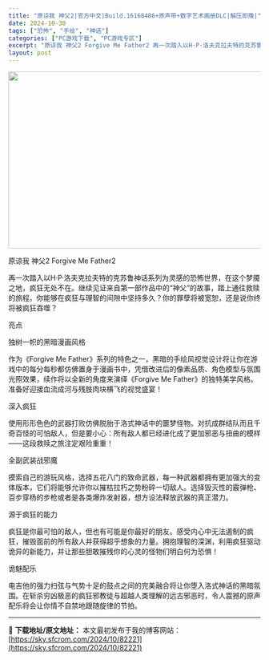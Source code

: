 ```yaml
---
title: "原谅我 神父2|官方中文|Build.16168486+原声带+数字艺术画册DLC|解压即撸|"
date: 2024-10-30
tags: ["恐怖", "手绘", "神话"]
categories: ["PC游戏下载", "PC游戏专区"]
excerpt: "原谅我 神父2 Forgive Me Father2 再一次踏入以H·P·洛夫克拉夫特的克苏鲁神话系列为灵感的恐怖世界，在这个梦魇之地，疯狂无处不在。继续见证来自第一部作品中的“神父”的故事，踏上通往救赎的旅程。你能够在疯狂与理智的间隙中坚持多久？你的罪孽将被宽恕，还是说你终将被疯狂吞噬？ 亮点 独&hellip;"
layout: post
---
```


<img class="aligncenter size-full wp-image-82228" src="https://sky.sfcrom.com/wp-content/uploads/2024/10/2024103012330856.webp" alt="" width="616" height="353" />

原谅我 神父2 Forgive Me Father2

再一次踏入以H·P·洛夫克拉夫特的克苏鲁神话系列为灵感的恐怖世界，在这个梦魇之地，疯狂无处不在。继续见证来自第一部作品中的“神父”的故事，踏上通往救赎的旅程。你能够在疯狂与理智的间隙中坚持多久？你的罪孽将被宽恕，还是说你终将被疯狂吞噬？

亮点

独树一帜的黑暗漫画风格

作为《Forgive Me Father》系列的特色之一，黑暗的手绘风视觉设计将让你在游戏中的每分每秒都仿佛置身于漫画书中，凭借改进后的像素品质、角色模型与氛围光照效果，续作将以全新的角度来演绎《Forgive Me Father》的独特美学风格。准备好迎接血流成河与残肢肉块横飞的视觉盛宴！

深入疯狂

使用形形色色的武器打败仿佛脱胎于洛式神话中的噩梦怪物。对抗成群结队而且千奇百怪的可怕敌人，但是要小心：所有敌人都已经进化成了更加邪恶与扭曲的模样——这段救赎之旅注定艰险重重！

全副武装战邪魔

摸索自己的游玩风格，选择五花八门的致命武器，每一种武器都拥有更加强大的变体版本，它们将能够允许你以摧枯拉朽之势粉碎一切敌人。选择毁灭性的霰弹枪、百步穿杨的步枪或者是各类爆炸发射器，想方设法释放武器的真正潜力。

源于疯狂的能力

疯狂是你最可怕的敌人，但也有可能是你最好的朋友。感受内心中无法遏制的疯狂，摧毁面前的所有敌人并获得超乎想象的力量。拥抱理智的深渊，利用疯狂驱动诡异的新能力，并让那些胆敢摧残你的心灵的怪物们明白何为恐惧！

诡魅配乐

电吉他的强力扫弦与气势十足的鼓点之间的完美融合将让你堕入洛式神话的黑暗氛围。在斩杀穷凶极恶的疯狂邪教徒与超越人类理解的远古邪恶时，令人震撼的原声配乐将会让你情不自禁地跟随旋律的节拍。

---
📖 **下载地址/原文地址：** 本文最初发布于我的博客网站：[https://sky.sfcrom.com/2024/10/82221](https://sky.sfcrom.com/2024/10/82221)
